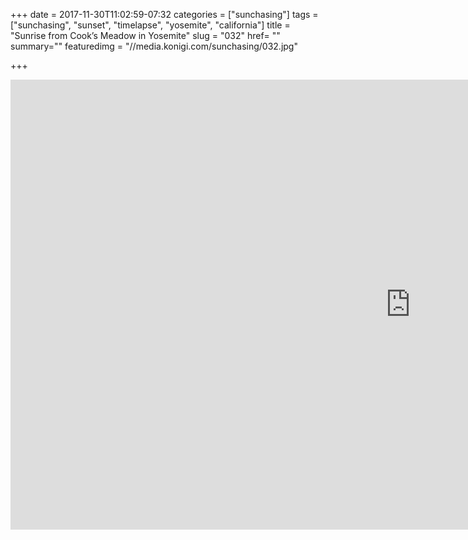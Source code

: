 +++
date = 2017-11-30T11:02:59-07:32
categories = ["sunchasing"]
tags = ["sunchasing", "sunset", "timelapse", "yosemite", "california"]
title = "Sunrise from Cook’s Meadow in Yosemite"
slug = "032"
href= ""
summary=""
featuredimg = "//media.konigi.com/sunchasing/032.jpg"

+++

<div class="video">
<iframe width="1280" height="720" src="https://www.youtube.com/embed/5wSgLnzYPSs?rel=0" frameborder="0" allow="accelerometer; autoplay; encrypted-media; gyroscope; picture-in-picture" allowfullscreen></iframe>
</div>
